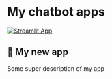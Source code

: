 # My chatbot apps

[![Streamlit App](https://static.streamlit.io/badges/streamlit_badge_black_white.svg)](DEPLOYED_APP_URL)

## 🎈 My new app

Some super description of my app
